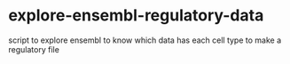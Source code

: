 # explore-ensembl-regulatory-data
script to explore ensembl to know which data has each cell type to make a regulatory file
